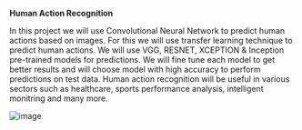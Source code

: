 **Human Action Recognition**

In this project we will use Convolutional Neural Network to predict human actions based on images. For this we will use transfer learning technique to predict human actions.
We will use VGG, RESNET, XCEPTION & Inception pre-trained models for predictions. We will fine tune each model to get better results and  will choose model with high accuracy to perform predictions on test data.
Human action recognition will be useful in various sectors such as healthcare, sports performance analysis, intelligent monitring and many more.

![image](https://github.com/Piya88/Human_Action_Recognition/assets/137636789/6bf0ab61-cb9f-4be6-9aea-cc64c61718a5)



